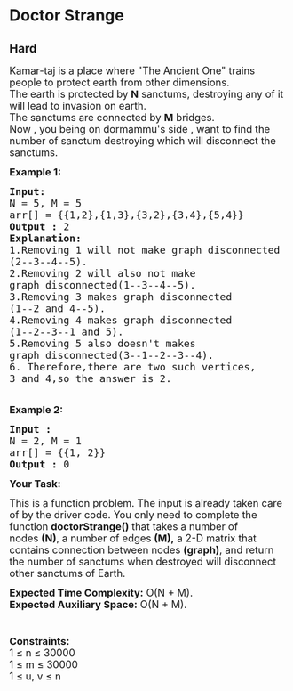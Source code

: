 # Doctor Strange
## Hard 
<div class="problem-statement">
                <p></p><p><span style="font-size:18px">Kamar-taj is a place where "The Ancient One" trains people to protect earth from other dimensions.<br>
The earth is protected by <strong>N</strong>&nbsp;sanctums, destroying any of it will lead to invasion on earth.<br>
The sanctums are connected by <strong>M</strong>&nbsp;bridges.<br>
Now , you being on dormammu's side , want to find the number&nbsp;of sanctum destroying which will disconnect the sanctums.</span></p>

<p><span style="font-size:18px"><strong>Example 1:</strong></span></p>

<pre><span style="font-size:18px"><strong>Input:</strong>
N = 5, M = 5
arr[] = {{1,2},{1,3},{3,2},{3,4},{5,4}}
<strong>Output :</strong> 2
<strong>Explanation:</strong>
1.Removing 1 will not make graph disconnected
(2--3--4--5).
2.Removing 2 will also not make 
graph disconnected(1--3--4--5).
3.Removing 3 makes graph disconnected 
(1--2 and 4--5).
4.Removing 4 makes graph disconnected 
(1--2--3--1 and 5).
5.Removing 5 also doesn't makes 
graph disconnected(3--1--2--3--4).
6. Therefore,there are two such vertices,
3 and 4,so the answer is 2.

</span></pre>

<p><span style="font-size:18px"><strong>Example 2:</strong></span></p>

<pre><span style="font-size:18px"><strong>Input :</strong> 
N = 2, M = 1 
arr[] = {{1, 2}}<strong>
Output :</strong> 0</span></pre>

<p><span style="font-size:18px"><strong>Your Task:</strong></span></p>

<p><span style="font-size:18px">This is a function problem. The input is already taken care of by the driver code. You only need to complete the function <strong>doctorStrange()</strong> that takes a number of nodes&nbsp;<strong>(N)</strong>, a number of edges&nbsp;<strong>(M),</strong> a 2-D&nbsp;matrix that contains connection between nodes&nbsp;<strong>(graph)</strong>, and return the number&nbsp;of sanctums when destroyed will disconnect other sanctums of Earth.&nbsp;</span></p>

<p><span style="font-size:18px"><strong>Expected Time Complexity:</strong>&nbsp;O(N + M).<br>
<strong>Expected Auxiliary Space:</strong>&nbsp;O(N + M).</span></p>

<p>&nbsp;</p>

<p><span style="font-size:18px"><strong>Constraints:</strong><br>
1 ≤ n ≤ 30000<br>
1 ≤ m ≤ 30000<br>
1 ≤ u, v&nbsp;≤ n</span></p>
 <p></p>
            </div>